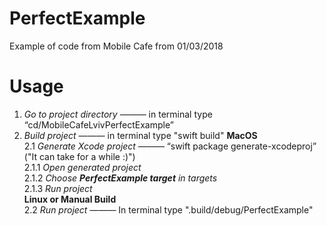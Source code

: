 # PerfectExample

Example of code from Mobile Cafe from 01/03/2018

# Usage

1. <i>Go to project directory ——— </i> in terminal type “cd/MobileCafeLvivPerfectExample”</br>
2. <i>Build project ——— </i> in terminal type "swift build"
<b>MacOS</b> </br>
2.1 <i>Generate Xcode project ——— </i> “swift package generate-xcodeproj” ("It can take for a while :)") </br>
2.1.1 <i>Open generated project </i>  </br>
2.1.2 <i>Choose <b> PerfectExample target</b> in targets</i> </br>
2.1.3 <i>Run project</i> </br>
<b> Linux or Manual Build </b> </br>
2.2 <i>Run project ——— </i>  In terminal type ".build/debug/PerfectExample"
